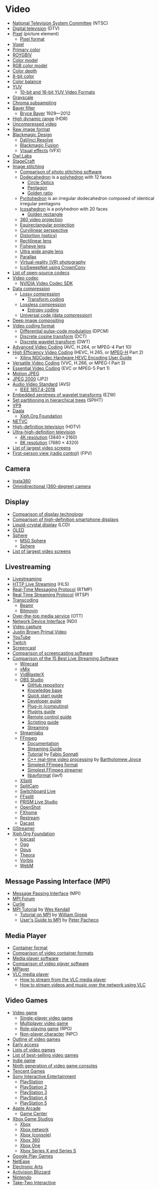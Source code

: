 # Video
* [National Television System Committee](https://en.wikipedia.org/wiki/NTSC) (NTSC)
* [Digital television](https://en.wikipedia.org/wiki/Digital_television) (DTV)
* [Pixel](https://en.wikipedia.org/wiki/Pixel) (picture element)
  * [Pixel format](https://en.wikipedia.org/wiki/Pixel_Format)
* [Voxel](https://en.wikipedia.org/wiki/Voxel)
* [Primary color](https://en.wikipedia.org/wiki/Primary_color)
* [ROYGBIV](https://en.wikipedia.org/wiki/ROYGBIV)
* [Color model](https://en.wikipedia.org/wiki/Color_model)
* [RGB color model](https://en.wikipedia.org/wiki/RGB_color_model)
* [Color depth](https://en.wikipedia.org/wiki/Color_depth)
* [8-bit color](https://en.wikipedia.org/wiki/8-bit_color)
* [Color balance](https://en.wikipedia.org/wiki/Color_balance)
* [YUV](https://en.wikipedia.org/wiki/YUV)
  * [10-bit and 16-bit YUV Video Formats](https://learn.microsoft.com/en-us/windows/win32/medfound/10-bit-and-16-bit-yuv-video-formats)
* [Grayscale](https://en.wikipedia.org/wiki/Grayscale)
* [Chroma subsampling](https://en.wikipedia.org/wiki/Chroma_subsampling)
* [Bayer filter](https://en.wikipedia.org/wiki/Bayer_filter)
  * [Bryce Bayer](https://en.wikipedia.org/wiki/Bryce_Bayer) 1929&mdash;2012
* [High dynamic range](https://en.wikipedia.org/wiki/High_dynamic_range) (HDR)
* [Uncompressed video](https://en.wikipedia.org/wiki/Uncompressed_video)
* [Raw image format](https://en.wikipedia.org/wiki/Raw_image_format)
* [Blackmagic Design](https://en.wikipedia.org/wiki/Blackmagic_Design)
  * [DaVinci Resolve](https://en.wikipedia.org/wiki/DaVinci_Resolve)
  * [Blackmagic Fusion](https://en.wikipedia.org/wiki/Blackmagic_Fusion)
  * [Visual effects](https://en.wikipedia.org/wiki/Visual_effects) (VFX)
* [Owl Labs](https://en.wikipedia.org/wiki/Owl_Labs)
* [StageCraft](https://en.wikipedia.org/wiki/StageCraft)
* [Image stitching](https://en.wikipedia.org/wiki/Image_stitching)
  * [Comparison of photo stitching software](https://en.wikipedia.org/wiki/Comparison_of_photo_stitching_software)
  * [Dodecahedron](https://en.wikipedia.org/wiki/Dodecahedron) is a [polyhedron](https://en.wikipedia.org/wiki/Polyhedron) with 12 faces
    * [Circle Optics](https://circleoptics.com/)
    * [Pentagon](https://en.wikipedia.org/wiki/Pentagon)
    * [Golden ratio](https://en.wikipedia.org/wiki/Golden_ratio)
  * [Pyritohedron](https://mathworld.wolfram.com/Pyritohedron.html) is an irregular dodecahedron composed of identical irregular pentagons
  * [Icosahedron](https://en.wikipedia.org/wiki/Icosahedron) is a polyhedron with 20 faces
    * [Golden rectangle](https://en.wikipedia.org/wiki/Golden_rectangle)
  * [360 video projection](https://en.wikipedia.org/wiki/360_video_projection)
  * [Equirectangular projection](https://en.wikipedia.org/wiki/Equirectangular_projection)
  * [Curvilinear perspective](https://en.wikipedia.org/wiki/Curvilinear_perspective)
  * [Distortion (optics)](https://en.wikipedia.org/wiki/Distortion_(optics))
  * [Rectilinear lens](https://en.wikipedia.org/wiki/Rectilinear_lens)
  * [Fisheye lens](https://en.wikipedia.org/wiki/Fisheye_lens)
  * [Ultra wide angle lens](https://en.wikipedia.org/wiki/Ultra_wide_angle_lens)
  * [Parallax](https://en.wikipedia.org/wiki/Parallax)
  * [Virtual-reality (VR) photography](https://en.wikipedia.org/wiki/VR_photography)
  * [IcoSweepNet using CrownConv](https://github.com/matsuren/crownconv360depth)
* [List of open-source codecs](https://en.wikipedia.org/wiki/List_of_open-source_codecs)
* [Video codec](https://en.wikipedia.org/wiki/Video_codec)
  * [NVIDIA Video Codec SDK](https://developer.nvidia.com/nvidia-video-codec-sdk)
* [Data compression](https://en.wikipedia.org/wiki/Data_compression)
  * [Lossy compression](https://en.wikipedia.org/wiki/Lossy_compression)
    * [Transform coding](https://en.wikipedia.org/wiki/Transform_coding)
  * [Lossless compression](https://en.wikipedia.org/wiki/Lossless_compression)
    * [Entropy coding](https://en.wikipedia.org/wiki/Entropy_coding)
  * [Universal code (data compression)](https://en.wikipedia.org/wiki/Universal_code_(data_compression))
* [Deep image compositing](https://en.wikipedia.org/wiki/Deep_image_compositing)
* [Video coding format](https://en.wikipedia.org/wiki/Video_coding_format)
  * [Differential pulse-code modulation](https://en.wikipedia.org/wiki/Differential_pulse-code_modulation) (DPCM)
  * [Discrete cosine transform](https://en.wikipedia.org/wiki/Discrete_cosine_transform) (DCT)
  * [Discrete wavelet transform](https://en.wikipedia.org/wiki/Discrete_wavelet_transform) (DWT)
* [Advanced Video Coding](https://en.wikipedia.org/wiki/Advanced_Video_Coding) (AVC, H.264, or MPEG-4 Part 10)
* [High Efficiency Video Coding](https://en.wikipedia.org/wiki/High_Efficiency_Video_Coding) (HEVC, H.265, or [MPEG-H](https://en.wikipedia.org/wiki/MPEG-H) Part 2)
  * [Xilinx NGCodec Hardware HEVC Encoding User Guide](https://www.xilinx.com/publications/user-guide/partner/ug1408-ngcodec-hevc.pdf)
* [Versatile Video Coding](https://en.wikipedia.org/wiki/Versatile_Video_Coding) (VVC, H.266, or MPEG-I Part 3)
* [Essential Video Coding](https://en.wikipedia.org/wiki/Essential_Video_Coding) (EVC or MPEG-5 Part 1)
* [Motion JPEG](https://en.wikipedia.org/wiki/Motion_JPEG)
* [JPEG 2000](https://en.wikipedia.org/wiki/JPEG_2000) (JP2)
* [Audio Video Standard](https://en.wikipedia.org/wiki/Audio_Video_Standard) (AVS)
  * [IEEE 1857.4-2018](https://standards.ieee.org/ieee/1857.4/5817/)
* [Embedded zerotrees of wavelet transforms](https://en.wikipedia.org/wiki/Embedded_Zerotrees_of_Wavelet_transforms) (EZW)
* [Set partitioning in hierarchical trees](https://en.wikipedia.org/wiki/Set_partitioning_in_hierarchical_trees) (SPIHT)
* [VP9](https://en.wikipedia.org/wiki/VP9)
* [Daala](https://en.wikipedia.org/wiki/Daala)
  * [Xiph.Org Foundation](https://en.wikipedia.org/wiki/Xiph.Org_Foundation)
* [NETVC](https://en.wikipedia.org/wiki/NETVC)
* [High-definition television](https://en.wikipedia.org/wiki/High-definition_television) (HDTV)
* [Ultra-high-definition television](https://en.wikipedia.org/wiki/Ultra-high-definition_television)
  * [4K resolution](https://en.wikipedia.org/wiki/4K_resolution) (3840 × 2160)
  * [8K resolution](https://en.wikipedia.org/wiki/8K_resolution) (7680 × 4320)
* [List of largest video screens](https://en.wikipedia.org/wiki/List_of_largest_video_screens)
* [First-person view (radio control)](https://en.wikipedia.org/wiki/First-person_view_(radio_control)) (FPV)
## Camera
* [Insta360](https://en.wikipedia.org/wiki/Insta360)
* [Omnidirectional (360-degree) camera](https://en.wikipedia.org/wiki/Omnidirectional_(360-degree)_camera)
## Display
* [Comparison of display technology](https://en.wikipedia.org/wiki/Comparison_of_display_technology)
* [Comparison of high-definition smartphone displays](https://en.wikipedia.org/wiki/Comparison_of_high-definition_smartphone_displays)
* [Liquid-crystal display](https://en.wikipedia.org/wiki/Liquid-crystal_display) (LCD)
* [OLED](https://en.wikipedia.org/wiki/OLED)
* [Sphere](https://en.wikipedia.org/wiki/Sphere_(venue))
  * [MSG Sphere](https://www.youtube.com/@msgsphere3826)
  * [Sphere](https://www.youtube.com/@SphereVegas)
* [List of largest video screens](https://en.wikipedia.org/wiki/List_of_largest_video_screens)
## Livestreaming
* [Livestreaming](https://en.wikipedia.org/wiki/Livestreaming)
* [HTTP Live Streaming](https://en.wikipedia.org/wiki/HTTP_Live_Streaming) (HLS)
* [Real-Time Messaging Protocol](https://en.wikipedia.org/wiki/Real-Time_Messaging_Protocol) (RTMP)
* [Real Time Streaming Protocol](https://en.wikipedia.org/wiki/Real_Time_Streaming_Protocol) (RTSP) 
* [Transcoding](https://en.wikipedia.org/wiki/Transcoding)
  * [Beamr](https://beamr.com/)
  * [Bitmovin](https://en.wikipedia.org/wiki/Bitmovin)
* [Over-the-top media service](https://en.wikipedia.org/wiki/Over-the-top_media_service) (OTT)
* [Network Device Interface](https://en.wikipedia.org/wiki/Network_Device_Interface) (NDI)
* [Video capture](https://en.wikipedia.org/wiki/Video_capture)
* [Justin Brown Primal Video](https://www.youtube.com/c/Primalvideo/videos)
* [YouTube](https://support.google.com/youtube/answer/2853702?hl=en)
* [Twitch](https://en.wikipedia.org/wiki/Twitch_(service))
* [Screencast](https://en.wikipedia.org/wiki/Screencast)
* [Comparison of screencasting software](https://en.wikipedia.org/wiki/Comparison_of_screencasting_software)
* [Comparison of the 15 Best Live Streaming Software](https://www.dacast.com/blog/live-broadcasting-software/)
  * [Wirecast](https://en.wikipedia.org/wiki/Wirecast)
  * [vMix](https://en.wikipedia.org/wiki/VMix)
  * [VidBlasterX](https://www.vidblasterx.com/)
  * [OBS Studio](https://en.wikipedia.org/wiki/OBS_Studio)
    * [GitHub repository](https://github.com/obsproject/obs-studio)
    * [Knowledge base](https://obsproject.com/kb)
    * [Quick start guide](https://obsproject.com/kb/quick-start-guide)
    * [Developer guide](https://obsproject.com/kb/developer-guide)
    * [Plug-in (computing)](https://en.wikipedia.org/wiki/Plug-in_(computing))
    * [Plugins guide](https://obsproject.com/kb/plugins-guide)
    * [Remote control guide](https://obsproject.com/kb/remote-control-guide)
    * [Scripting guide](https://obsproject.com/kb/scripting-guide)
    * [Streaming](https://obsproject.com/kb/category/4)
  * [Streamlabs](https://en.wikipedia.org/wiki/Streamlabs)
  * [FFmpeg](https://en.wikipedia.org/wiki/FFmpeg)
    * [Documentation](https://ffmpeg.org/ffmpeg.html)
    * [Streaming Guide](http://trac.ffmpeg.org/wiki/StreamingGuide)
    * [Tutorial](https://sonnati.wordpress.com/2011/07/11/ffmpeg-the-swiss-army-knife-of-internet-streaming-part-i/) by [Fabio Sonnati](https://sonnati.wordpress.com/)
    * [C++ real-time video processing](https://www.youtube.com/@bartholomewjoyce) by [Bartholomew Joyce](https://bartholomewjoyce.com/)
    * [Simplest FFmpeg format](https://github.com/leixiaohua1020/simplest_ffmpeg_format)
    * [Simplest FFmpeg streamer](https://github.com/leixiaohua1020/simplest_ffmpeg_streamer)
    * [libavformat](https://ffmpeg.org/doxygen/trunk/group__libavf.html) (lavf)
  * [XSplit](https://en.wikipedia.org/wiki/XSplit)
  * [SplitCam](https://splitcamera.com/)
  * [Switchboard Live](https://switchboard.live/)
  * [FFsplit](https://www.ffsplit.com/)
  * [PRISM Live Studio](https://prismlive.com/)
  * [OpenShot](https://en.wikipedia.org/wiki/OpenShot)
  * [FXhome](https://fxhome.com/)
  * [Restream](https://restream.io/)
  * [Dacast](https://en.wikipedia.org/wiki/Dacast)
* [GStreamer](https://en.wikipedia.org/wiki/GStreamer)
* [Xiph.Org Foundation](https://en.wikipedia.org/wiki/Xiph.Org_Foundation)
  * [Icecast](https://en.wikipedia.org/wiki/Icecast)
  * [Ogg](https://en.wikipedia.org/wiki/Ogg)
  * [Opus](https://en.wikipedia.org/wiki/Opus_(audio_format))
  * [Theora](https://en.wikipedia.org/wiki/Theora)
  * [Vorbis](https://en.wikipedia.org/wiki/Vorbis)
  * [WebM](https://en.wikipedia.org/wiki/WebM)
## Message Passing Interface (MPI)
* [Message Passing Interface](https://en.wikipedia.org/wiki/Message_Passing_Interface) (MPI)
* [MPI Forum](https://www.mpi-forum.org/)
* [Curlie](https://curlie.org/Computers/Parallel_Computing/Programming/Libraries/MPI)
* [MPI Tutorial](https://mpitutorial.com/) by [Wes Kendall](https://github.com/wesleykendall)
  * [Tutorial on MPI](http://polaris.cs.uiuc.edu/~padua/cs320/mpi/tutorial.pdf) by [William Gropp](https://en.wikipedia.org/wiki/Bill_Gropp)
  * [User's Guide to MPI](https://arcb.csc.ncsu.edu/~mueller/cluster/mpi.guide.pdf) by [Peter Pacheco](https://scholar.google.com/citations?user=LAIBVSEAAAAJ&hl=en)
## Media Player
* [Container format](https://en.wikipedia.org/wiki/Container_format)
* [Comparison of video container formats](https://en.wikipedia.org/wiki/Comparison_of_video_container_formats)
* [Media player software](https://en.wikipedia.org/wiki/Media_player_software)
* [Comparison of video player software](https://en.wikipedia.org/wiki/Comparison_of_video_player_software)
* [MPlayer](https://en.wikipedia.org/wiki/MPlayer)
* [VLC media player](https://en.wikipedia.org/wiki/VLC_media_player)
  * [How to stream from the VLC media player](https://www.androidauthority.com/vlc-media-player-stream-audio-video-3183564/)
  * [How to stream videos and music over the network using VLC](https://www.howtogeek.com/118075/how-to-stream-videos-and-music-over-the-network-using-vlc/)
## Video Games
* [Video game](https://en.wikipedia.org/wiki/Video_game)
  * [Single-player video game](https://en.wikipedia.org/wiki/Single-player_video_game)
  * [Multiplayer video game](https://en.wikipedia.org/wiki/Multiplayer_video_game)
  * [Role-playing game](https://en.wikipedia.org/wiki/Role-playing_game) (RPG)
  * [Non-player character](https://en.wikipedia.org/wiki/Non-player_character) (NPC)
* [Outline of video games](https://en.wikipedia.org/wiki/Outline_of_video_games)
* [Early access](https://en.wikipedia.org/wiki/Early_access)
* [Lists of video games](https://en.wikipedia.org/wiki/Lists_of_video_games)
* [List of best-selling video games](https://en.wikipedia.org/wiki/List_of_best-selling_video_games)
* [Indie game](https://en.wikipedia.org/wiki/Indie_game)
* [Ninth generation of video game consoles](https://en.wikipedia.org/wiki/Ninth_generation_of_video_game_consoles)
* [Tencent Games](https://en.wikipedia.org/wiki/Tencent_Games)
* [Sony Interactive Entertainment](https://en.wikipedia.org/wiki/Sony_Interactive_Entertainment)
  * [PlayStation](https://en.wikipedia.org/wiki/PlayStation)
  * [PlayStation 2](https://en.wikipedia.org/wiki/PlayStation_2)
  * [PlayStation 3](https://en.wikipedia.org/wiki/PlayStation_3)
  * [PlayStation 4](https://en.wikipedia.org/wiki/PlayStation_4)
  * [PlayStation 5](https://en.wikipedia.org/wiki/PlayStation_5)
* [Apple Arcade](https://en.wikipedia.org/wiki/Apple_Arcade)
  * [Game Center](https://en.wikipedia.org/wiki/Game_Center)
* [Xbox Game Studios](https://en.wikipedia.org/wiki/Xbox_Game_Studios)
  * [Xbox](https://en.wikipedia.org/wiki/Xbox)
  * [Xbox network](https://en.wikipedia.org/wiki/Xbox_network)
  * [Xbox (console)](https://en.wikipedia.org/wiki/Xbox_(console))
  * [Xbox 360](https://en.wikipedia.org/wiki/Xbox_360)
  * [Xbox One](https://en.wikipedia.org/wiki/Xbox_One)
  * [Xbox Series X and Series S](https://en.wikipedia.org/wiki/Xbox_Series_X_and_Series_S)
* [Google Play Games](https://en.wikipedia.org/wiki/Google_Play_Games)
* [NetEase](https://en.wikipedia.org/wiki/NetEase)
* [Electronic Arts](https://en.wikipedia.org/wiki/Electronic_Arts)
* [Activision Blizzard](https://en.wikipedia.org/wiki/Activision_Blizzard)
* [Nintendo](https://en.wikipedia.org/wiki/Nintendo)
* [Take-Two Interactive](https://en.wikipedia.org/wiki/Take-Two_Interactive)
